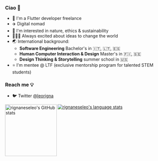 ### Ciao 👋

- 📱 I'm a Flutter developer freelance
- ✈️ Digital nomad
- 🌱 I'm interested in nature, ethics & sustainability
- 🦹🏽‍♂️ Always excited about ideas to change the world
- 🌏 International background:
  - **Software Engineering** Bachelor's in 🇮🇹, 🇱🇹, 🇪🇸
  - **Human Computer Interaction & Design** Master's in 🇫🇮, 🇸🇪
  - **Design Thinking & Storytelling** summer school in 🇺🇸
- ⭐️ I'm mentee @ LTF (exclusive mentorship program for talented STEM students)

### Reach me 💡
- 🐦 Twitter [@leorigna](https://twitter.com/leorigna)


<a href="https://profile-summary-for-github.com/user/rignaneseleo">
  <img align="left" height="170px" src="https://github-readme-stats.vercel.app/api?username=rignaneseleo&show_icons=true&line_height=27&count_private=true&include_all_commits=true" alt="rignaneseleo's GitHub stats"/>
  <img src="https://github-readme-stats.vercel.app/api/top-langs/?username=rignaneseleo&hide_langs_below=5&layout=compact" alt="rignaneseleo's language stats"/>
</a>
